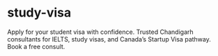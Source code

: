 # study-visa
Apply for your student visa with confidence. Trusted Chandigarh consultants for IELTS, study visas, and Canada’s Startup Visa pathway. Book a free consult.
